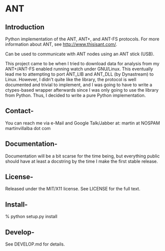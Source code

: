 ANT
 ===

Introduction
------------
 Python implementation of the ANT, ANT+, and ANT-FS protocols. For more
 information about ANT, see http://www.thisisant.com/.

 Can be used to communicate with ANT nodes using an ANT stick (USB).
 
 This project came to be when I tried to download data for analysis from my
 ANT+/ANT-FS enabled running watch under GNU/Linux. This eventually lead me to
 attempting to port ANT_LIB and ANT_DLL (by Dynastream) to Linux. However, I
 didn't quite like the library, the protocol is well documented and trivial to
 implement, and I was going to have to write a ctypes-based wrapper afterwards
 since I was only going to use the library from Python. Thus, I decided to
 write a pure Python implementation.


Contact-
-------
 You can reach me via e-Mail and Google Talk/Jabber at:
    martin at NOSPAM martinvillalba dot com

Documentation-
-------------
 Documentation will be a bit scarse for the time being, but everything public
 should have at least a docstring by the time I make the first stable release.


License-
-------
 Released under the MIT/X11 license. See LICENSE for the full text.


Install-
-------
 % python setup.py install


Develop-
-------
 See DEVELOP.md for details.
